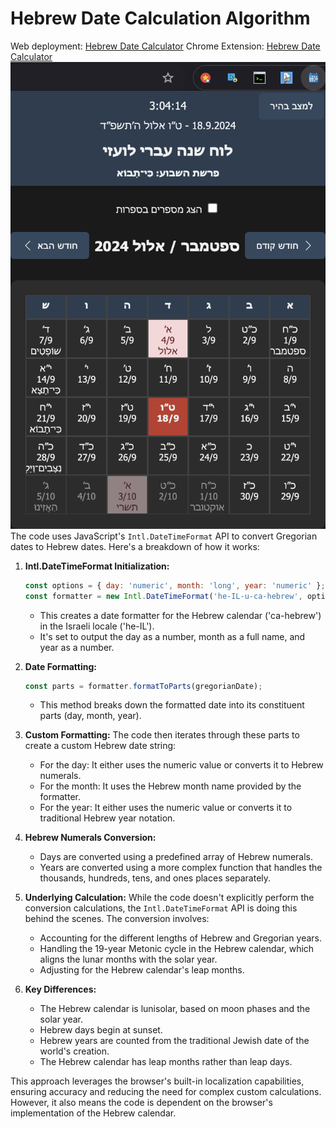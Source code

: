 # Hebrew Date Calculation Algorithm

Web deployment: [Hebrew Date Calculator](https://dorpascal.com/hebrew-calendar/he/)
Chrome Extension: [Hebrew Date Calculator](https://chromewebstore.google.com/detail/hebrew-calendar/hibmadldekamhiflhbaflaiafdbigihe)
![alt text](chrome-preview.png)
The code uses JavaScript's `Intl.DateTimeFormat` API to convert Gregorian dates to Hebrew dates. Here's a breakdown of how it works:

1. **Intl.DateTimeFormat Initialization:**

   ```javascript
   const options = { day: 'numeric', month: 'long', year: 'numeric' };
   const formatter = new Intl.DateTimeFormat('he-IL-u-ca-hebrew', options);
   ```

   - This creates a date formatter for the Hebrew calendar ('ca-hebrew') in the Israeli locale ('he-IL').
   - It's set to output the day as a number, month as a full name, and year as a number.

2. **Date Formatting:**

   ```javascript
   const parts = formatter.formatToParts(gregorianDate);
   ```

   - This method breaks down the formatted date into its constituent parts (day, month, year).

3. **Custom Formatting:**
   The code then iterates through these parts to create a custom Hebrew date string:
   - For the day: It either uses the numeric value or converts it to Hebrew numerals.
   - For the month: It uses the Hebrew month name provided by the formatter.
   - For the year: It either uses the numeric value or converts it to traditional Hebrew year notation.

4. **Hebrew Numerals Conversion:**
   - Days are converted using a predefined array of Hebrew numerals.
   - Years are converted using a more complex function that handles the thousands, hundreds, tens, and ones places separately.

5. **Underlying Calculation:**
   While the code doesn't explicitly perform the conversion calculations, the `Intl.DateTimeFormat` API is doing this behind the scenes. The conversion involves:
   - Accounting for the different lengths of Hebrew and Gregorian years.
   - Handling the 19-year Metonic cycle in the Hebrew calendar, which aligns the lunar months with the solar year.
   - Adjusting for the Hebrew calendar's leap months.

6. **Key Differences:**
   - The Hebrew calendar is lunisolar, based on moon phases and the solar year.
   - Hebrew days begin at sunset.
   - Hebrew years are counted from the traditional Jewish date of the world's creation.
   - The Hebrew calendar has leap months rather than leap days.

This approach leverages the browser's built-in localization capabilities, ensuring accuracy and reducing the need for complex custom calculations. However, it also means the code is dependent on the browser's implementation of the Hebrew calendar.

